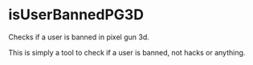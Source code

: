 # isUserBannedPG3D
Checks if a user is banned in pixel gun 3d.  

This is simply a tool to check if a user is banned, not hacks or anything.
